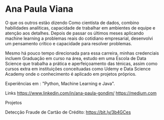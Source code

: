 
 #  Ana Paula Viana  
O que os outros estão dizendo
Como cientista de dados, combino habilidades analíticas, capacidade de trabalhar em ambientes de equipe e atenção aos detalhes.  Depois de passar os últimos meses aplicando machine learning  a problemas reais  do cotidiano empresarial, desenvolvi um pensamento crítico e capacidade para resolver problemas.

Mesmo há pouco tempo direcionada para essa carreira, minhas credenciais incluem Graduação em curso na área,  estudo em uma Escola de Data Science que trabalha a prática e aperfeiçoamento das ténicas, assim como cursos  extra em instituições conceituadas como Udemy e Data Science Academy onde o conhecimento é aplicado em projetos próprios.

Experiências em :  "Python, Machine Learning e Java".

Links
https://www.linkedin.com/in/ana-paula-gondim/
https://medium.com

Projetos 

Detecção Fraude de Cartão de Crédito: https://bit.ly/3b4GCes






